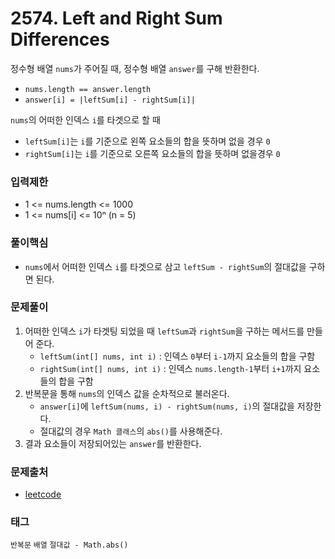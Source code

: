 # 2574. Left and Right Sum Differences
정수형 배열 `nums`가 주어질 때, 정수형 배열 `answer`를 구해 반환한다.
- `nums.length == answer.length`
- `answer[i] = |leftSum[i] - rightSum[i]|`

`nums`의 어떠한 인덱스 `i`를 타겟으로 할 때  
- `leftSum[i]`는 `i`를 기준으로 왼쪽 요소들의 합을 뜻하며 없을 경우 `0`  
- `rightSum[i]`는 `i`를 기준으로 오른쪽 요소들의 합을 뜻하며 없을경우 `0`
### 입력제한
- 1 <= nums.length <= 1000
- 1 <= nums[i] <= 10ⁿ (n = 5)
### 풀이핵심
- `nums`에서 어떠한 인덱스 `i`를 타겟으로 삼고 `leftSum - rightSum`의 절대값을 구하면 된다.
### 문제풀이
1. 어떠한 인덱스 `i`가 타겟팅 되었을 때 `leftSum`과 `rightSum`을 구하는 메서드를 만들어 준다.
   - `leftSum(int[] nums, int i)` : 인덱스 `0`부터 `i-1`까지 요소들의 합을 구함
   - `rightSum(int[] nums, int i)` : 인덱스 `nums.length-1`부터 `i+1`까지 요소들의 합을 구함
2. 반복문을 통해 `nums`의 인덱스 값을 순차적으로 불러온다.
   - `answer[i]`에 `leftSum(nums, i) - rightSum(nums, i)`의 절대값을 저장한다.
   - 절대값의 경우 `Math 클래스`의 `abs()`를 사용해준다. 
3. 결과 요소들이 저장되어있는 `answer`를 반환한다.
### 문제출처
- [leetcode](https://leetcode.com/problems/left-and-right-sum-differences/)
### 태그
`반복문` `배열` `절대값 - Math.abs()`